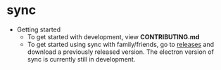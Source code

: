 # sync
* Getting started
  * To get started with development, view **CONTRIBUTING.md**
  * To get started using sync with family/friends, go to [releases](https://github.com/ajchili/sync/releases) and download a previously released version. The electron version of sync is currently still in development.
